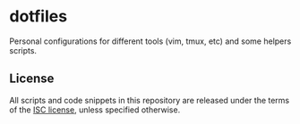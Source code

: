 # dotfiles

Personal configurations for different tools (vim, tmux, etc) and some helpers scripts.

## License

All scripts and code snippets in this repository are released under the terms of the
[ISC license](https://opensource.org/licenses/ISC), unless specified otherwise.
